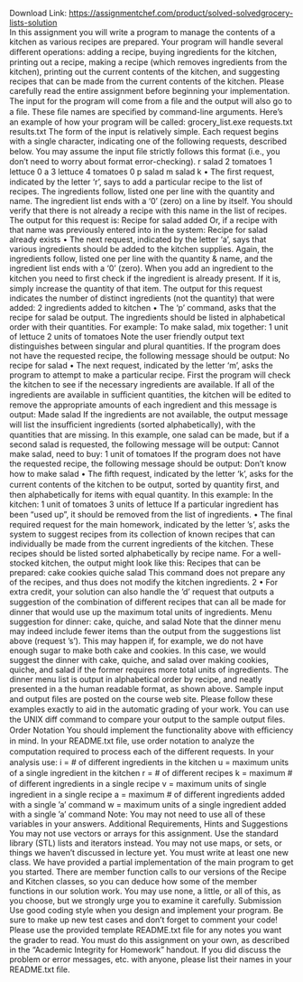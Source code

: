 Download Link: https://assignmentchef.com/product/solved-solvedgrocery-lists-solution
<br>
In this assignment you will write a program to manage the contents of a kitchen as various recipes are prepared. Your program will handle several diﬀerent operations: adding a recipe, buying ingredients for the kitchen, printing out a recipe, making a recipe (which removes ingredients from the kitchen), printing out the current contents of the kitchen, and suggesting recipes that can be made from the current contents of the kitchen. Please carefully read the entire assignment before beginning your implementation. The input for the program will come from a ﬁle and the output will also go to a ﬁle. These ﬁle names are speciﬁed by command-line arguments. Here’s an example of how your program will be called: grocery_list.exe requests.txt results.txt The form of the input is relatively simple. Each request begins with a single character, indicating one of the following requests, described below. You may assume the input ﬁle strictly follows this format (i.e., you don’t need to worry about format error-checking). r salad 2 tomatoes 1 lettuce 0 a 3 lettuce 4 tomatoes 0 p salad m salad k • The ﬁrst request, indicated by the letter ‘r’, says to add a particular recipe to the list of recipes. The ingredients follow, listed one per line with the quantity and name. The ingredient list ends with a ‘0’ (zero) on a line by itself. You should verify that there is not already a recipe with this name in the list of recipes. The output for this request is: Recipe for salad added Or, if a recipe with that name was previously entered into in the system: Recipe for salad already exists • The next request, indicated by the letter ‘a’, says that various ingredients should be added to the kitchen supplies. Again, the ingredients follow, listed one per line with the quantity &amp; name, and the ingredient list ends with a ‘0’ (zero). When you add an ingredient to the kitchen you need to ﬁrst check if the ingredient is already present. If it is, simply increase the quantity of that item. The output for this request indicates the number of distinct ingredients (not the quantity) that were added: 2 ingredients added to kitchen • The ‘p’ command, asks that the recipe for salad be output. The ingredients should be listed in alphabetical order with their quantities. For example: To make salad, mix together: 1 unit of lettuce 2 units of tomatoes Note the user friendly output text distinguishes between singular and plural quantities. If the program does not have the requested recipe, the following message should be output: No recipe for salad • The next request, indicated by the letter ‘m’, asks the program to attempt to make a particular recipe. First the program will check the kitchen to see if the necessary ingredients are available. If all of the ingredients are available in suﬃcient quantities, the kitchen will be edited to remove the appropriate amounts of each ingredient and this message is output: Made salad If the ingredients are not available, the output message will list the insuﬃcient ingredients (sorted alphabetically), with the quantities that are missing. In this example, one salad can be made, but if a second salad is requested, the following message will be output: Cannot make salad, need to buy: 1 unit of tomatoes If the program does not have the requested recipe, the following message should be output: Don’t know how to make salad • The ﬁfth request, indicated by the letter ‘k’, asks for the current contents of the kitchen to be output, sorted by quantity ﬁrst, and then alphabetically for items with equal quantity. In this example: In the kitchen: 1 unit of tomatoes 3 units of lettuce If a particular ingredient has been “used up”, it should be removed from the list of ingredients. • The ﬁnal required request for the main homework, indicated by the letter ’s’, asks the system to suggest recipes from its collection of known recipes that can individually be made from the current ingredients of the kitchen. These recipes should be listed sorted alphabetically by recipe name. For a well-stocked kitchen, the output might look like this: Recipes that can be prepared: cake cookies quiche salad This command does not prepare any of the recipes, and thus does not modify the kitchen ingredients. 2 • For extra credit, your solution can also handle the ’d’ request that outputs a suggestion of the combination of diﬀerent recipes that can all be made for dinner that would use up the maximum total units of ingredients. Menu suggestion for dinner: cake, quiche, and salad Note that the dinner menu may indeed include fewer items than the output from the suggestions list above (request ’s’). This may happen if, for example, we do not have enough sugar to make both cake and cookies. In this case, we would suggest the dinner with cake, quiche, and salad over making cookies, quiche, and salad if the former requires more total units of ingredients. The dinner menu list is output in alphabetical order by recipe, and neatly presented in a the human readable format, as shown above. Sample input and output ﬁles are posted on the course web site. Please follow these examples exactly to aid in the automatic grading of your work. You can use the UNIX diff command to compare your output to the sample output ﬁles. Order Notation You should implement the functionality above with eﬃciency in mind. In your README.txt ﬁle, use order notation to analyze the computation required to process each of the diﬀerent requests. In your analysis use: i = # of diﬀerent ingredients in the kitchen u = maximum units of a single ingredient in the kitchen r = # of diﬀerent recipes k = maximum # of diﬀerent ingredients in a single recipe v = maximum units of single ingredient in a single recipe a = maximum # of diﬀerent ingredients added with a single ’a’ command w = maximum units of a single ingredient added with a single ’a’ command Note: You may not need to use all of these variables in your answers. Additional Requirements, Hints and Suggestions You may not use vectors or arrays for this assignment. Use the standard library (STL) lists and iterators instead. You may not use maps, or sets, or things we haven’t discussed in lecture yet. You must write at least one new class. We have provided a partial implementation of the main program to get you started. There are member function calls to our versions of the Recipe and Kitchen classes, so you can deduce how some of the member functions in our solution work. You may use none, a little, or all of this, as you choose, but we strongly urge you to examine it carefully. Submission Use good coding style when you design and implement your program. Be sure to make up new test cases and don’t forget to comment your code! Please use the provided template README.txt ﬁle for any notes you want the grader to read. You must do this assignment on your own, as described in the “Academic Integrity for Homework” handout. If you did discuss the problem or error messages, etc. with anyone, please list their names in your README.txt ﬁle.